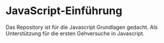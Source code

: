 # JavaScript-Einführung

Das Repository ist für die Javascript Grundlagen gedacht.
Als Unterstützung für die ersten Gehversuche in Javascript.
